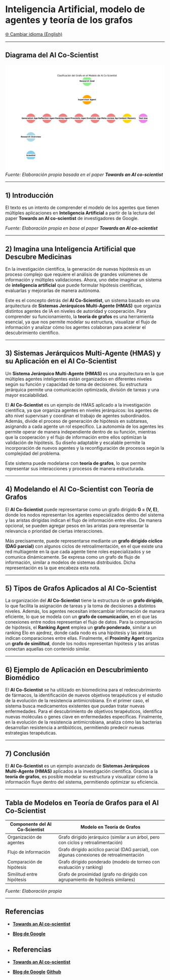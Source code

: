 # Inteligencia Artificial, modelo de agentes y teoría de los grafos

[🌐 Cambiar idioma (English)](https://economiayetica.blogspot.com/2025/02/inteligencia-artificial-modelo-de.html)

---

## Diagrama del AI Co‑Scientist

![Diagrama AI Co‑Scientist](https://raw.githubusercontent.com/sgevatschnaider/sgevatschnaider.github.io/be2b35c1873e58e2ce7feb4d84e300856dc0aded/ai_co_scientist_hierarchical%20(1).gif)  
*Fuente: Elaboración propia basada en el paper **Towards an AI co‑scientist***

---

## 1) Introducción

El texto es un intento de comprender el modelo de los agentes que tienen múltiples aplicaciones en **Inteligencia Artificial** a partir de la lectura del paper **Towards an AI co‑scientist** de investigadores de Google.

*Fuente: Elaboración propia en base al paper **Towards an AI co‑scientist***

---

## 2) Imagina una Inteligencia Artificial que Descubre Medicinas

En la investigación científica, la generación de nuevas hipótesis es un proceso complejo que requiere el análisis de grandes volúmenes de información y múltiples validaciones. Ahora, uno debe imaginar un sistema de **inteligencia artificial** que puede formular hipótesis científicas, evaluarlas y mejorarlas de manera autónoma.

Este es el concepto detrás del **AI Co‑Scientist**, un sistema basado en una arquitectura de **Sistemas Jerárquicos Multi‑Agente (HMAS)** que organiza distintos agentes de IA en niveles de autoridad y cooperación. Para comprender su funcionamiento, la **teoría de grafos** es una herramienta esencial, ya que nos permite modelar su estructura, visualizar el flujo de información y analizar cómo los agentes colaboran para acelerar el descubrimiento científico.

---

## 3) Sistemas Jerárquicos Multi‑Agente (HMAS) y su Aplicación en el AI Co‑Scientist

Un **Sistema Jerárquico Multi‑Agente (HMAS)** es una arquitectura en la que múltiples agentes inteligentes están organizados en diferentes niveles según su función y capacidad de toma de decisiones. Su estructura jerárquica permite una comunicación optimizada, división de tareas y una mayor escalabilidad.

El **AI Co‑Scientist** es un ejemplo de HMAS aplicado a la investigación científica, ya que organiza agentes en niveles jerárquicos: los agentes de alto nivel supervisan y coordinan el trabajo de agentes subordinados. Además, divide el proceso de generación de hipótesis en subtareas, asignando a cada agente un rol específico. La autonomía de los agentes les permite operar de manera independiente dentro de su función, mientras que la cooperación y el flujo de información entre ellos optimizan la validación de hipótesis. Su diseño adaptable y escalable permite la incorporación de nuevos agentes y la reconfiguración de procesos según la complejidad del problema.

Este sistema puede modelarse con **teoría de grafos**, lo que permite representar sus interacciones y procesos de manera estructurada.

---

## 4) Modelando el AI Co‑Scientist con Teoría de Grafos

El **AI Co‑Scientist** puede representarse como un grafo dirigido **G = (V, E)**, donde los nodos representan los agentes especializados dentro del sistema y las aristas dirigidas indican el flujo de información entre ellos. De manera opcional, se pueden agregar pesos en las aristas para representar la relevancia o prioridad de ciertas interacciones.

Más precisamente, puede representarse mediante un **grafo dirigido cíclico (DAG parcial)** con algunos ciclos de retroalimentación, en el que existe una red multiagente en la que cada agente tiene roles especializados y se comunica dinámicamente. Se expresa como un grafo de flujo de información, similar a modelos de sistemas distribuidos. Dicha representación es la que encabeza esta nota.

---

## 5) Tipos de Grafos Aplicados al AI Co‑Scientist

La organización del **AI Co‑Scientist** tiene la estructura de un **grafo dirigido**, lo que facilita la asignación de tareas y la toma de decisiones a distintos niveles. Además, los agentes necesitan intercambiar información de manera eficiente, lo que se modela con un **grafo de comunicación**, en el que las conexiones entre nodos representan el flujo de datos. Para la comparación de hipótesis, el **Ranking Agent** emplea un **grafo ponderado**, similar a un ranking Elo en ajedrez, donde cada nodo es una hipótesis y las aristas indican comparaciones entre ellas. Finalmente, el **Proximity Agent** organiza un **grafo de similitud**, donde los nodos representan hipótesis y las aristas conectan aquellas con contenido similar.

---

## 6) Ejemplo de Aplicación en Descubrimiento Biomédico

El **AI Co‑Scientist** se ha utilizado en biomedicina para el redescubrimiento de fármacos, la identificación de nuevos objetivos terapéuticos y el estudio de la evolución de la resistencia antimicrobiana. En el primer caso, el sistema busca medicamentos existentes que puedan tratar nuevas enfermedades. Para el descubrimiento de objetivos terapéuticos, identifica nuevas moléculas o genes clave en enfermedades específicas. Finalmente, en la evolución de la resistencia antimicrobiana, analiza cómo las bacterias desarrollan resistencia a antibióticos, permitiendo predecir nuevas estrategias terapéuticas.

---

## 7) Conclusión

El **AI Co‑Scientist** es un ejemplo avanzado de **Sistemas Jerárquicos Multi‑Agente (HMAS)** aplicados a la investigación científica. Gracias a la **teoría de grafos**, es posible modelar su estructura y visualizar cómo la información fluye dentro del sistema, permitiendo optimizar su eficiencia.

---

## Tabla de Modelos en Teoría de Grafos para el AI Co‑Scientist

**Componente del AI Co‑Scientist** | **Modelo en Teoría de Grafos**  
--- | ---  
Organización de agentes | Grafo dirigido jerárquico (similar a un árbol, pero con ciclos y retroalimentación)  
Flujo de información | Grafo dirigido acíclico parcial (DAG parcial), con algunas conexiones de retroalimentación  
Comparación de hipótesis | Grafo dirigido ponderado (modelo de torneo con evaluación y ranking)  
Similitud entre hipótesis | Grafo de proximidad (grafo no dirigido con agrupamiento de hipótesis similares)  

*Fuente: Elaboración propia*

---

## Referencias

- [**Towards an AI co‑scientist**](https://storage.googleapis.com/coscientist_paper/ai_coscientist.pdf)  
- [**Blog de Google**](https://research.google/blog/accelerating-scientific-breakthroughs-with-an-ai-co-scientist/)
- ## Referencias

- [**Towards an AI co‑scientist**](https://storage.googleapis.com/coscientist_paper/ai_coscientist.pdf)
- [**Blog de Google**](https://research.google/blog/accelerating-scientific-breakthroughs-with-an-ai-co-scientist/)
[**Github**](https://github.com/sgevatschnaider/Grafos/blob/81dfd531d00b321edbcb4a00bd261d11d4e24438/ntebooks/%20Sistemas_Jer%C3%A1rquicos_Multi%E2%80%91Agente_(HMAS).ipynb)



